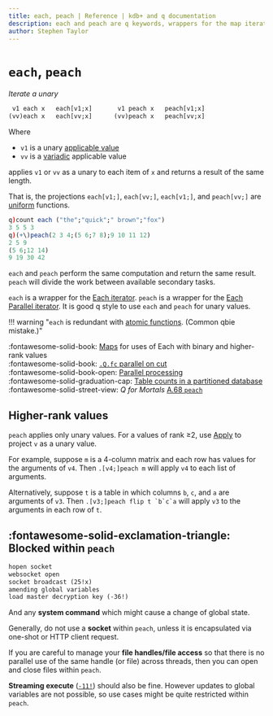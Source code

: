 ```yaml
---
title: each, peach | Reference | kdb+ and q documentation
description: each and peach are q keywords, wrappers for the map iterators Each and Each Parallel.
author: Stephen Taylor
---
```

# `each`, `peach`


_Iterate a unary_

```txt
 v1 each x   each[v1;x]       v1 peach x   peach[v1;x]  
(vv)each x   each[vv;x]      (vv)peach x   peach[vv;x]
```

Where 

-   `v1` is a unary [applicable value](../basics/glossary.md#applicable-value)
-   `vv` is a [variadic](../basics/variadic.md) applicable value 

applies `v1` or `vv` as a unary to each item of `x` and returns a result of the same length.

That is, the projections `each[v1;]`, `each[vv;]`, `each[v1;]`, and `peach[vv;]` are [uniform](../basics/glossary.md#uniform-function) functions.

```q
q)count each ("the";"quick";" brown";"fox")
3 5 5 3
q)(+\)peach(2 3 4;(5 6;7 8);9 10 11 12)
2 5 9
(5 6;12 14)
9 19 30 42
```

`each` and `peach` perform the same computation and return the same result. 
`peach` will divide the work between available secondary tasks. 

`each` is a wrapper for the [Each iterator](maps.md#each). 
`peach` is a wrapper for the [Each Parallel iterator](maps.md#each-parallel). 
It is good q style to use `each` and `peach` for unary values. 

!!! warning "`each` is redundant with [atomic functions](../basics/atomic.md). (Common qbie mistake.)"

:fontawesome-solid-book:
[Maps](maps.md) for uses of Each with binary and higher-rank values
<br>
:fontawesome-solid-book:
[`.Q.fc` parallel on cut](dotq.md#qfc-parallel-on-cut)
<br>
:fontawesome-solid-book-open:
[Parallel processing](../basics/peach.md)
<br>
:fontawesome-solid-graduation-cap:
[Table counts in a partitioned database](../kb/partition.md#table-counts)
<br>
:fontawesome-solid-street-view:
_Q for Mortals_
[A.68 `peach`](/q4m3/A_Built-in_Functions/#a68-peach)


## Higher-rank values

`peach` applies only unary values. 
For a values of rank ≥2, use [Apply](apply.md) to project `v` as a unary value. 

For example, suppose `m` is a 4-column matrix and each row has values for the arguments of `v4`. Then `.[v4;]peach m` will apply `v4` to each list of arguments. 

Alternatively, suppose `t` is a table in which columns `b`, `c`, and `a` are arguments of `v3`. Then ``.[v3;]peach flip t `b`c`a`` will apply `v3` to the arguments in each row of `t`.



## :fontawesome-solid-exclamation-triangle: Blocked within `peach`

```txt
hopen socket
websocket open
socket broadcast (25!x)
amending global variables
load master decryption key (-36!)
```

And any **system command** which might cause a change of global state.

Generally, do not use a **socket** within `peach`, unless it is encapsulated via one-shot or HTTP client request.

If you are careful to manage your **file handles/file access** so that there is no parallel use of the same handle (or file) across threads, then you can open and close files within `peach`.

**Streaming execute** ([`-11!`](../basics/internal.md#-11-streaming-execute)) should also be fine. However updates to global variables are not possible, so use cases might be quite restricted within `peach`.